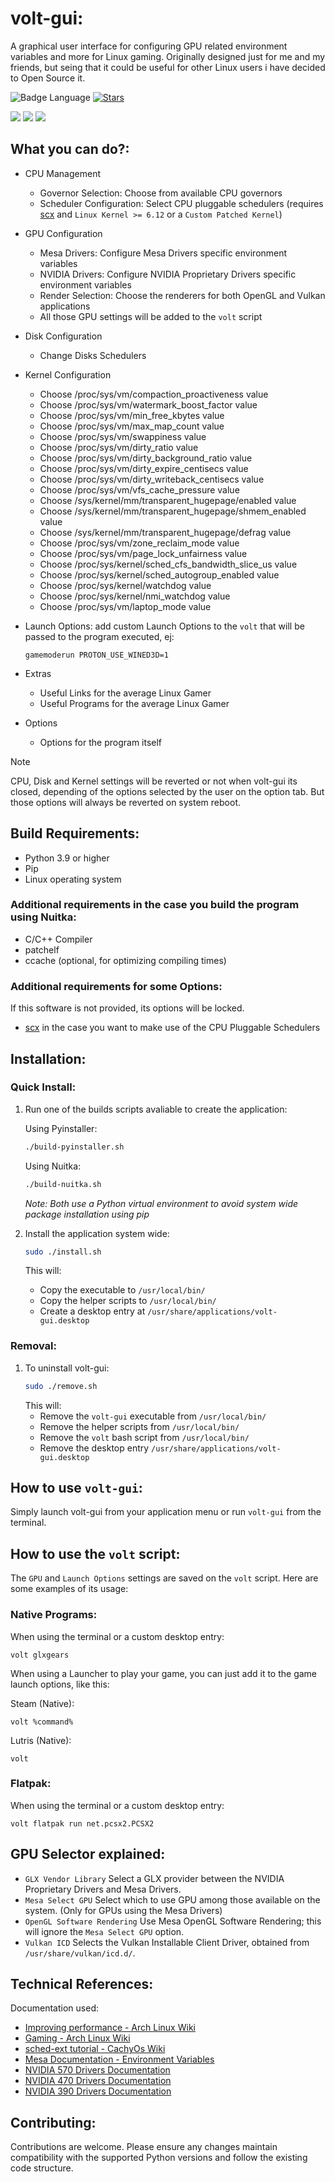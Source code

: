 # volt-gui:

A graphical user interface for configuring GPU related environment variables and more for Linux gaming. Originally designed just for me and my friends, but seing that it could be useful for other Linux users i have decided to Open Source it.

![Badge Language](https://img.shields.io/github/languages/top/pythonlover02/volt-gui)
[![Stars](https://img.shields.io/github/stars/pythonlover02/volt-gui?style=social)](https://github.com/pythonlover02/volt-gui/stargazers)

![](/images/1.png)
![](/images/2.png)
![](/images/3.png)

## What you can do?:

- CPU Management
  - Governor Selection: Choose from available CPU governors
  - Scheduler Configuration: Select CPU pluggable schedulers (requires [scx](https://github.com/sched-ext/scx) and `Linux Kernel >= 6.12` or a `Custom Patched Kernel`)
- GPU Configuration
  - Mesa Drivers: Configure Mesa Drivers specific environment variables
  - NVIDIA Drivers: Configure NVIDIA Proprietary Drivers specific environment variables
  - Render Selection: Choose the renderers for both OpenGL and Vulkan applications
  - All those GPU settings will be added to the `volt` script
- Disk Configuration
  - Change Disks Schedulers
- Kernel Configuration
  - Choose /proc/sys/vm/compaction_proactiveness value
  - Choose /proc/sys/vm/watermark_boost_factor value
  - Choose /proc/sys/vm/min_free_kbytes value
  - Choose /proc/sys/vm/max_map_count value
  - Choose /proc/sys/vm/swappiness value
  - Choose /proc/sys/vm/dirty_ratio value
  - Choose /proc/sys/vm/dirty_background_ratio value
  - Choose /proc/sys/vm/dirty_expire_centisecs value
  - Choose /proc/sys/vm/dirty_writeback_centisecs value
  - Choose /proc/sys/vm/vfs_cache_pressure value
  - Choose /sys/kernel/mm/transparent_hugepage/enabled value
  - Choose /sys/kernel/mm/transparent_hugepage/shmem_enabled value
  - Choose /sys/kernel/mm/transparent_hugepage/defrag value
  - Choose /proc/sys/vm/zone_reclaim_mode value
  - Choose /proc/sys/vm/page_lock_unfairness value
  - Choose /proc/sys/kernel/sched_cfs_bandwidth_slice_us value
  - Choose /proc/sys/kernel/sched_autogroup_enabled value
  - Choose /proc/sys/kernel/watchdog value
  - Choose /proc/sys/kernel/nmi_watchdog value
  - Choose /proc/sys/vm/laptop_mode value

- Launch Options: add custom Launch Options to the `volt` that will be passed to the program executed, ej:
  ```
  gamemoderun PROTON_USE_WINED3D=1
  ```
- Extras
  - Useful Links for the average Linux Gamer
  - Useful Programs for the average Linux Gamer
- Options
  - Options for the program itself

> [!NOTE]  
> CPU, Disk and Kernel settings will be reverted or not when volt-gui its closed, depending of the options selected by the user on the option tab. But those options will always be reverted on system reboot.

## Build Requirements:

- Python 3.9 or higher
- Pip
- Linux operating system

### Additional requirements in the case you build the program using Nuitka:

- C/C++ Compiler
- patchelf
- ccache (optional, for optimizing compiling times)

### Additional requirements for some Options:
If this software is not provided, its options will be locked.

- [scx](https://github.com/sched-ext/scx) in the case you want to make use of the CPU Pluggable Schedulers

## Installation:

### Quick Install:
1. Run one of the builds scripts avaliable to create the application:
   
   Using Pyinstaller:
   ```bash
   ./build-pyinstaller.sh
   ```
   
   Using Nuitka:
   ```bash
   ./build-nuitka.sh
   ```

   *Note: Both use a Python virtual environment to avoid system wide package installation using pip*

2. Install the application system wide:
   ```bash
   sudo ./install.sh
   ```
   This will:
   - Copy the executable to `/usr/local/bin/`
   - Copy the helper scripts to `/usr/local/bin/`
   - Create a desktop entry at `/usr/share/applications/volt-gui.desktop`

### Removal:
1. To uninstall volt-gui:
   ```bash
   sudo ./remove.sh
   ```
   This will:
   - Remove the `volt-gui` executable from `/usr/local/bin/`
   - Remove the helper scripts from `/usr/local/bin/`
   - Remove the `volt` bash script from `/usr/local/bin/`
   - Remove the desktop entry `/usr/share/applications/volt-gui.desktop`

## How to use `volt-gui`:

Simply launch volt-gui from your application menu or run `volt-gui` from the terminal.

## How to use the `volt` script:

The `GPU` and `Launch Options` settings are saved on the `volt` script. Here are some examples of its usage:

### Native Programs:

When using the terminal or a custom desktop entry:

```
volt glxgears
```

When using a Launcher to play your game, you can just add it to the game launch options, like this:

Steam (Native):
```
volt %command%
```

Lutris (Native):
```
volt
```

### Flatpak:

When using the terminal or a custom desktop entry:

```
volt flatpak run net.pcsx2.PCSX2
```

## GPU Selector explained:

- `GLX Vendor Library` Select a GLX provider between the NVIDIA Proprietary Drivers and Mesa Drivers.
- `Mesa Select GPU` Select which to use GPU among those available on the system. (Only for GPUs using the Mesa Drivers)
- `OpenGL Software Rendering` Use Mesa OpenGL Software Rendering; this will ignore the `Mesa Select GPU` option.
- `Vulkan ICD` Selects the Vulkan Installable Client Driver, obtained from `/usr/share/vulkan/icd.d/`.

## Technical References:

Documentation used:

- [Improving performance - Arch Linux Wiki](https://wiki.archlinux.org/title/Improving_performance)
- [Gaming - Arch Linux Wiki](https://wiki.archlinux.org/title/Gaming#Improving_performance)
- [sched-ext tutorial - CachyOs Wiki](https://wiki.cachyos.org/configuration/sched-ext/)
- [Mesa Documentation - Environment Variables](https://docs.mesa3d.org/envvars.html#environment-variables)
- [NVIDIA 570 Drivers Documentation](https://download.nvidia.com/XFree86/Linux-x86_64/570.153.02/README/openglenvvariables.html)
- [NVIDIA 470 Drivers Documentation](https://download.nvidia.com/XFree86/Linux-x86_64/470.256.02/README/openglenvvariables.html)
- [NVIDIA 390 Drivers Documentation](https://download.nvidia.com/XFree86/Linux-x86_64/390.157/README/openglenvvariables.html)

## Contributing:

Contributions are welcome. Please ensure any changes maintain compatibility with the supported Python versions and follow the existing code structure.
